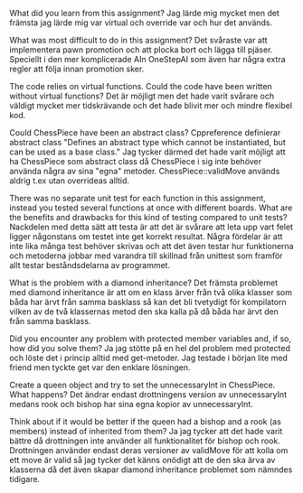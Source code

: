 What did you learn from this assignment?
Jag lärde mig mycket men det främsta jag lärde mig var virtual och override var och hur det används.

What was most difficult to do in this assignment?
Det svåraste var att implementera pawn promotion och att plocka bort och lägga till pjäser. Speciellt i den mer
komplicerade AIn OneStepAI som även har några extra regler att följa innan promotion sker.

The code relies on virtual functions. Could the code have been written without virtual functions?
Det är möjligt men det hade varit svårare och väldigt mycket mer tidskrävande och det hade blivit mer och mindre flexibel
kod.

Could ChessPiece have been an abstract class?
Cppreference definierar abstract class "Defines an abstract type which cannot be instantiated, but can be used as a base class." Jag tycker därmed det hade varit möjligt att ha ChessPiece som abstract class då ChessPiece i sig inte behöver använda
några av sina "egna" metoder. ChessPiece::validMove används aldrig t.ex utan overrideas alltid.

There was no separate unit test for each function in this assignment, instead you tested several functions at once with different boards. What are the benefits and drawbacks for this kind of testing compared to unit tests?
Nackdelen med detta sätt att testa är att det är svårare att leta upp vart felet ligger någonstans om testet inte get korrekt
resultat. Några fördelar är att inte lika många test behöver skrivas och att det även testar hur funktionerna och metoderna jobbar med varandra till skillnad från unittest som framför allt testar beståndsdelarna av programmet.

What is the problem with a diamond inheritance?
Det främsta problemet med diamond inheritance är att om en klass ärver från två olika klasser som båda har ärvt från samma basklass så kan det bli tvetydigt för kompilatorn vilken av de två klassernas metod den ska kalla på då båda har ärvt den från samma basklass.

Did you encounter any problem with protected member variables and, if so, how did you solve them?
Ja jag stötte på en hel del problem med protected och löste det i princip alltid med get-metoder. Jag testade i början lite med friend men tyckte get var den enklare lösningen.

Create a queen object and try to set the unnecessaryInt in ChessPiece. What happens?
Det ändrar endast drottningens version av unnecessaryInt medans rook och bishop har sina egna kopior av unnecessaryInt.

Think about if it would be better if the queen had a bishop and a rook (as members) instead of inherited from them?
Ja jag tycker att det hade varit bättre då drottningen inte använder all funktionalitet för bishop och rook. Drottningen använder endast deras versioner av validMove för att kolla om ett move är valid så jag tycker det känns onödigt att de den ska ärva av klasserna då det även skapar diamond inheritance problemet som nämndes tidigare.